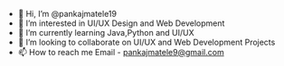 - 👋 Hi, I’m @pankajmatele19
- 👀 I’m interested in UI/UX Design and Web Development
- 🌱 I’m currently learning Java,Python and UI/UX
- 💞️ I’m looking to collaborate on UI/UX and Web Development Projects
- 📫 How to reach me Email - pankajmatele9@gmail.com

<!---
pankajmatele19/pankajmatele19 is a ✨ special ✨ repository because its `README.md` (this file) appears on your GitHub profile.
You can click the Preview link to take a look at your changes.
--->
